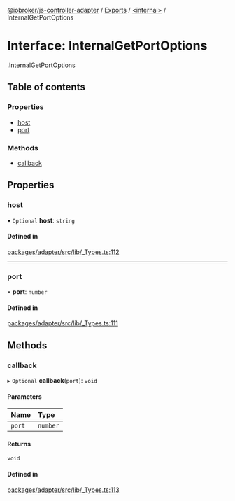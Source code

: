 [@iobroker/js-controller-adapter](../README.md) / [Exports](../modules.md) / [<internal\>](../modules/internal_.md) / InternalGetPortOptions

# Interface: InternalGetPortOptions

[<internal>](../modules/internal_.md).InternalGetPortOptions

## Table of contents

### Properties

- [host](internal_.InternalGetPortOptions.md#host)
- [port](internal_.InternalGetPortOptions.md#port)

### Methods

- [callback](internal_.InternalGetPortOptions.md#callback)

## Properties

### host

• `Optional` **host**: `string`

#### Defined in

[packages/adapter/src/lib/_Types.ts:112](https://github.com/ioBroker/ioBroker.js-controller/blob/eaf12470/packages/adapter/src/lib/_Types.ts#L112)

___

### port

• **port**: `number`

#### Defined in

[packages/adapter/src/lib/_Types.ts:111](https://github.com/ioBroker/ioBroker.js-controller/blob/eaf12470/packages/adapter/src/lib/_Types.ts#L111)

## Methods

### callback

▸ `Optional` **callback**(`port`): `void`

#### Parameters

| Name | Type |
| :------ | :------ |
| `port` | `number` |

#### Returns

`void`

#### Defined in

[packages/adapter/src/lib/_Types.ts:113](https://github.com/ioBroker/ioBroker.js-controller/blob/eaf12470/packages/adapter/src/lib/_Types.ts#L113)
